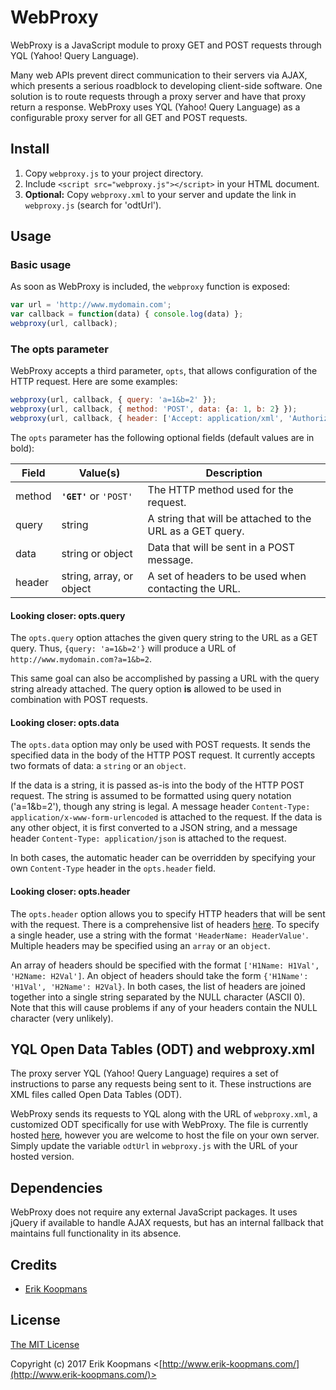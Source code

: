 # WebProxy

WebProxy is a JavaScript module to proxy GET and POST requests through YQL (Yahoo! Query Language).

Many web APIs prevent direct communication to their servers via AJAX, which presents a serious roadblock to developing client-side software. One solution is to route requests through a proxy server and have that proxy return a response. WebProxy uses YQL (Yahoo! Query Language) as a configurable proxy server for all GET and POST requests.

## Install

1. Copy `webproxy.js` to your project directory.
2. Include `<script src="webproxy.js"></script>` in your HTML document.
3. **Optional:** Copy `webproxy.xml` to your server and update the link in `webproxy.js` (search for 'odtUrl').


## Usage

### Basic usage

As soon as WebProxy is included, the `webproxy` function is exposed:

```js
var url = 'http://www.mydomain.com';
var callback = function(data) { console.log(data) };
webproxy(url, callback);
```

### The opts parameter

WebProxy accepts a third parameter, `opts`, that allows configuration of the HTTP request. Here are some examples:

```js
webproxy(url, callback, { query: 'a=1&b=2' });
webproxy(url, callback, { method: 'POST', data: {a: 1, b: 2} });
webproxy(url, callback, { header: ['Accept: application/xml', 'Authorization: Bearer MYAUTHCODE'] });
```

The `opts` parameter has the following optional fields (default values are in bold):

|Field   |Value(s)                |Description                                              |
|--------|------------------------|---------------------------------------------------------|
|method  |**`'GET'`** or `'POST'` |The HTTP method used for the request.                    |
|query   |string                  |A string that will be attached to the URL as a GET query.|
|data    |string or object        |Data that will be sent in a POST message.                |
|header  |string, array, or object|A set of headers to be used when contacting the URL.     |

#### Looking closer: opts.query

The `opts.query` option attaches the given query string to the URL as a GET query. Thus, `{query: 'a=1&b=2'}` will produce a URL of
`http://www.mydomain.com?a=1&b=2`.

This same goal can also be accomplished by passing a URL with the query string already attached. The query option **is** allowed to be used in combination with POST requests.

#### Looking closer: opts.data

The `opts.data` option may only be used with POST requests. It sends the specified data in the body of the HTTP POST request. It currently accepts two formats of data: a `string` or an `object`.

If the data is a string, it is passed as-is into the body of the HTTP POST request. The string is assumed to be formatted using query notation ('a=1&b=2'), though any string is legal. A message header `Content-Type: application/x-www-form-urlencoded` is attached to the request. If the data is any other object, it is first converted to a JSON string, and a message header `Content-Type: application/json` is attached to the request.

In both cases, the automatic header can be overridden by specifying your own `Content-Type` header in the `opts.header` field.

#### Looking closer: opts.header

The `opts.header` option allows you to specify HTTP headers that will be sent with the request. There is a comprehensive list of headers [here](https://en.wikipedia.org/wiki/List_of_HTTP_header_fields). To specify a single header, use a string with the format `'HeaderName: HeaderValue'`. Multiple headers may be specified using an `array` or an `object`.

An array of headers should be specified with the format `['H1Name: H1Val', 'H2Name: H2Val']`. An object of headers should take the form `{'H1Name': 'H1Val', 'H2Name': H2Val}`. In both cases, the list of headers are joined together into a single string separated by the NULL character (ASCII 0). Note that this will cause problems if any of your headers contain the NULL character (very unlikely).

## YQL Open Data Tables (ODT) and webproxy.xml

The proxy server YQL (Yahoo! Query Language) requires a set of instructions to parse any requests being sent to it. These instructions are XML files called Open Data Tables (ODT).

WebProxy sends its requests to YQL along with the URL of `webproxy.xml`, a customized ODT specifically for use with WebProxy. The file is currently hosted [here](http://www.erik-koopmans.com/webproxy/webproxy.xml), however you are welcome to host the file on your own server. Simply update the variable `odtUrl` in `webproxy.js` with the URL of your hosted version.

## Dependencies

WebProxy does not require any external JavaScript packages. It uses jQuery if available to handle AJAX requests, but has an internal fallback that maintains full functionality in its absence.

## Credits

- [Erik Koopmans](https://github.com/eKoopmans)

## License

[The MIT License](http://opensource.org/licenses/MIT)

Copyright (c) 2017 Erik Koopmans <[http://www.erik-koopmans.com/](http://www.erik-koopmans.com/)>
